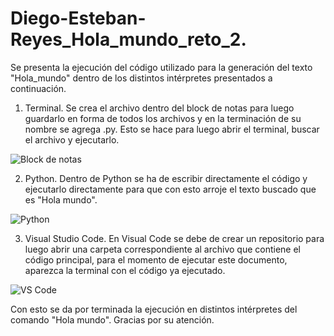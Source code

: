 # Diego-Esteban-Reyes_Hola_mundo_reto_2.
Se presenta la ejecución del código utilizado para la generación del texto "Hola_mundo" dentro de los distintos intérpretes presentados a continuación.
1) Terminal.
Se crea el archivo dentro del block de notas para luego guardarlo en forma de todos los archivos y en la terminación de su nombre se agrega .py. Esto se hace para luego abrir el terminal, buscar el archivo y ejecutarlo.

![Block de notas](https://github.com/user-attachments/assets/1be2d502-7e8b-4a88-b28c-8d6ffdbf98cc)

2) Python.
Dentro de Python se ha de escribir directamente el código y ejecutarlo directamente para que con esto arroje el texto buscado que es "Hola mundo".

![Python](https://github.com/user-attachments/assets/f5b36ab5-1ac0-4c48-ba24-b37d667c0271)

3) Visual Studio Code.
En Visual Code se debe de crear un repositorio para luego abrir una carpeta correspondiente al archivo que contiene el código principal, para el momento de ejecutar este documento, aparezca la terminal con el código ya ejecutado.

![VS Code](https://github.com/user-attachments/assets/984857ec-8b5c-459a-b250-43c066e6e604)

Con esto se da por terminada la ejecución en distintos intérpretes del comando "Hola mundo".
Gracias por su atención.

